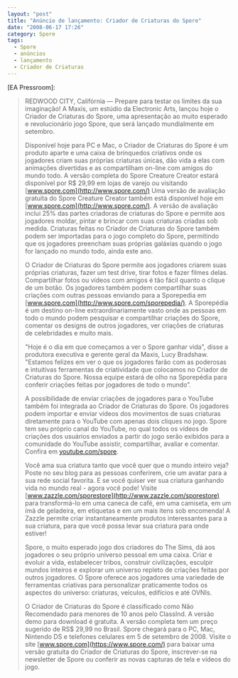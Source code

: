 ```yaml
---
layout: "post"
title: "Anúncio de lançamento: Criador de Criaturas do Spore"
date: "2008-06-17 17:26"
category: Spore
tags:
  - Spore
  - anúncios
  - lançamento
  - Criador de Criaturas
---
```


[EA Pressroom]:

> REDWOOD CITY, Califórnia — Prepare para testar os limites da sua imaginação! A Maxis, um estúdio da Electronic Arts, lançou hoje o Criador de Criaturas do Spore, uma apresentação ao muito esperado e revolucionário jogo Spore, que será lançado mundialmente em setembro.
>
> Disponível hoje para PC e Mac, o Criador de Criaturas do Spore é um produto aparte e uma caixa de brinquedos criativos onde os jogadores criam suas próprias criaturas únicas, dão vida a elas com animações divertidas e as compartilham on-line com amigos do mundo todo. A versão completa do Spore Creature Creator estará disponível por R$ 29,99 em lojas de varejo ou visitando [www.spore.com](http://www.spore.com/) Uma versão de avaliação gratuita do Spore Creature Creator também está disponível hoje em [www.spore.com](http://www.spore.com/). A versão de avaliação inclui 25% das partes criadoras de criaturas do Spore e permite aos jogadores moldar, pintar e brincar com suas criaturas criadas sob medida. Criaturas feitas no Criador de Criaturas do Spore também podem ser importadas para o jogo completo do Spore, permitindo que os jogadores preencham suas próprias galáxias quando o jogo for lançado no mundo todo, ainda este ano.
>
> O Criador de Criaturas do Spore permite aos jogadores criarem suas próprias criaturas, fazer um test drive, tirar fotos e fazer filmes delas. Compartilhar fotos ou vídeos com amigos é tão fácil quanto o clique de um botão. Os jogadores também podem compartilhar suas criações com outras pessoas enviando para a Sporepedia em [www.spore.com](http://www.spore.com/sporepedia/). A Sporepédia é um destino on-line extraordinariamente vasto onde as pessoas em todo o mundo podem pesquisar e compartilhar criações do Spore, comentar os designs de outros jogadores, ver criações de criaturas de celebridades e muito mais.
>
> "Hoje é o dia em que começamos a ver o Spore ganhar vida", disse a produtora executiva e gerente geral da Maxis, Lucy Bradshaw. "Estamos felizes em ver o que os jogadores farão com as poderosas e intuitivas ferramentas de criatividade que colocamos no Criador de Criaturas do Spore. Nossa equipe estará de olho na Sporepédia para conferir criações feitas por jogadores de todo o mundo”.
>
> A possibilidade de enviar criações de jogadores para o YouTube também foi integrada ao Criador de Criaturas do Spore. Os jogadores podem importar e enviar vídeos dos movimentos de suas criaturas diretamente para o YouTube com apenas dois cliques no jogo. Spore tem seu próprio canal do YouTube, no qual todos os vídeos de criações dos usuários enviados a partir do jogo serão exibidos para a comunidade do YouTube assistir, compartilhar, avaliar e comentar. Confira em [youtube.com/spore](https://www.youtube.com/Spore).
>
> Você ama sua criatura tanto que você quer que o mundo inteiro veja? Poste no seu blog para as pessoas conferirem, crie um avatar para a sua rede social favorita. E se você quiser ver sua criatura ganhando vida no mundo real - agora você pode! Visite [www.zazzle.com/sporestore](http://www.zazzle.com/sporestore)  para transformá-lo em uma caneca de café, em uma camiseta, em um ímã de geladeira, em etiquetas e em um mais itens sob encomenda! A Zazzle permite criar instantaneamente produtos interessantes para a sua criatura, para que você possa levar sua criatura para onde estiver!
>
> Spore, o muito esperado jogo dos criadores do The Sims, dá aos jogadores o seu próprio universo pessoal em uma caixa. Criar e evoluir a vida, estabelecer tribos, construir civilizações, esculpir mundos inteiros e explorar um universo repleto de criações feitas por outros jogadores. O Spore oferece aos jogadores uma variedade de ferramentas criativas para personalizar praticamente todos os aspectos do universo: criaturas, veículos, edifícios e até OVNIs.
>
> O Criador de Criaturas do Spore é classificado como Não Recomendado para menores de 10 anos pelo ClassInd. A versão demo para download é gratuita. A versão completa tem um preço sugerido de RS$ 29,99 no Brasil. Spore chegará para o PC, Mac, Nintendo DS e telefones celulares em 5 de setembro de 2008. Visite o site [www.spore.com](https://www.spore.com/) para baixar uma versão gratuita do Criador de Criaturas do Spore, inscrever-se na newsletter de Spore ou conferir as novas capturas de tela e vídeos do jogo.
